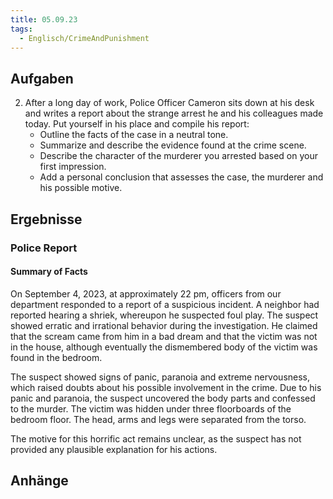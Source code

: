 ```yaml
---
title: 05.09.23
tags:
  - Englisch/CrimeAndPunishment
---
```


## Aufgaben

2. After a long day of work, Police Officer Cameron sits down at his desk and writes a report about the strange arrest he and his colleagues made today. Put yourself in his place and compile his report:
	- Outline the facts of the case in a neutral tone.
	- Summarize and describe the evidence found at the crime scene.
	- Describe the character of the murderer you arrested based on your first impression.
	- Add a personal conclusion that assesses the case, the murderer and his possible motive.

## Ergebnisse

### Police Report

#### Summary of Facts

On September 4, 2023, at approximately 22 pm, officers from our department responded to a report of a suspicious incident. A neighbor had reported hearing a shriek, whereupon he suspected foul play. The suspect showed erratic and irrational behavior during the investigation. He claimed that the scream came from him in a bad dream and that the victim was not in the house, although eventually the dismembered body of the victim was found in the bedroom.

The suspect showed signs of panic, paranoia and extreme nervousness, which raised doubts about his possible involvement in the crime. Due to his panic and paranoia, the suspect uncovered the body parts and confessed to the murder. The victim was hidden under three floorboards of the bedroom floor. The head, arms and legs were separated from the torso.

The motive for this horrific act remains unclear, as the suspect has not provided any plausible explanation for his actions.

## Anhänge